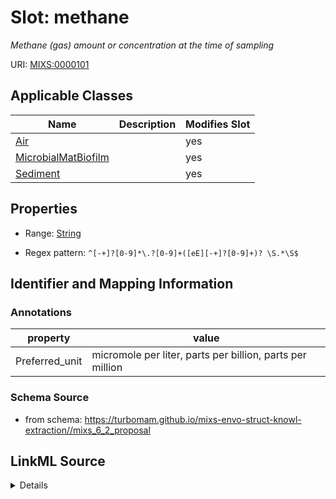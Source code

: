 # Slot: methane


_Methane (gas) amount or concentration at the time of sampling_



URI: [MIXS:0000101](https://w3id.org/mixs/0000101)



<!-- no inheritance hierarchy -->




## Applicable Classes

| Name | Description | Modifies Slot |
| --- | --- | --- |
[Air](Air.md) |  |  yes  |
[MicrobialMatBiofilm](MicrobialMatBiofilm.md) |  |  yes  |
[Sediment](Sediment.md) |  |  yes  |







## Properties

* Range: [String](String.md)

* Regex pattern: `^[-+]?[0-9]*\.?[0-9]+([eE][-+]?[0-9]+)? \S.*\S$`





## Identifier and Mapping Information





### Annotations

| property | value |
| --- | --- |
| Preferred_unit | micromole per liter, parts per billion, parts per million |



### Schema Source


* from schema: https://turbomam.github.io/mixs-envo-struct-knowl-extraction//mixs_6_2_proposal




## LinkML Source

<details>
```yaml
name: methane
annotations:
  Preferred_unit:
    tag: Preferred_unit
    value: micromole per liter, parts per billion, parts per million
description: Methane (gas) amount or concentration at the time of sampling
title: methane
from_schema: https://turbomam.github.io/mixs-envo-struct-knowl-extraction//mixs_6_2_proposal
rank: 1000
slot_uri: MIXS:0000101
multivalued: false
alias: methane
domain_of:
- Air
- MicrobialMatBiofilm
- Sediment
range: string
required: false
recommended: false
pattern: ^[-+]?[0-9]*\.?[0-9]+([eE][-+]?[0-9]+)? \S.*\S$

```
</details>